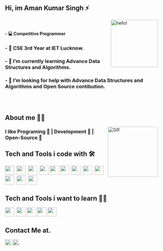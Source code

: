 ## Hi, im Aman Kumar Singh ⚡

<img width="155" alt="hello!" align="right" src="https://giffiles.alphacoders.com/956/9562.gif">


<br>

#### - :computer: Competitive Programmer<br>
### - :rocket: CSE 3rd Year at IET Lucknow.<br>
### - 🌱 I’m currently learning Advance Data Structures and Algorithms.<br> 
### - 🤔 I’m looking for help with Advance Data Structures and Algorithms and Open Source contibution.<br>
<br>
<br>

## About me 🧑‍💻

<img align="right" height="165" alt="GIF" src="https://media.giphy.com/media/836HiJc7pgzy8iNXCn/giphy.gif" />

### I like Programing :yellow_heart: | Development :green_heart: | Open-Source :orange_heart:

## Tech and Tools i code with 🛠️
<span><img src="https://cdn.jsdelivr.net/gh/devicons/devicon@latest/icons/nodejs/nodejs-plain.svg" width="30px"></span>&nbsp;
<span><img src="https://cdn.jsdelivr.net/gh/devicons/devicon@latest/icons/express/express-original.svg" width="30px"></span>&nbsp;
<span><img src="https://cdn.jsdelivr.net/gh/devicons/devicon@latest/icons/javascript/javascript-original.svg" width="30px"></span>&nbsp;
<span><img src="https://cdn.jsdelivr.net/gh/devicons/devicon@latest/icons/mongodb/mongodb-original.svg" width="30px"></span>
<span><img src="https://cdn.jsdelivr.net/gh/devicons/devicon@latest/icons/npm/npm-original-wordmark.svg" width="30px"></span>
<span><img src="https://cdn.jsdelivr.net/gh/devicons/devicon@latest/icons/html5/html5-plain.svg" width="30px"></span>&nbsp;
<span><img src="https://cdn.jsdelivr.net/gh/devicons/devicon@latest/icons/cplusplus/cplusplus-plain.svg" width="30px"></span>&nbsp;
<span><img src="https://cdn.jsdelivr.net/gh/devicons/devicon@latest/icons/bootstrap/bootstrap-plain.svg" width="30px"></span>&nbsp;
<span><img src="https://cdn.jsdelivr.net/gh/devicons/devicon@latest/icons/css3/css3-plain.svg" width="30px"></span>&nbsp;
<span><img src="https://cdn.jsdelivr.net/gh/devicons/devicon@latest/icons/git/git-original.svg" width="30px"></span>&nbsp;
<span><img src="https://cdn.jsdelivr.net/gh/devicons/devicon@latest/icons/github/github-original.svg" width="30px"></span>&nbsp;
<span><img src="https://cdn.jsdelivr.net/gh/devicons/devicon@latest/icons/vscode/vscode-original.svg" width="30px"></span>&nbsp;

## Tech and Tools i want to learn 🧗‍♂️
<span><img src="https://cdn.jsdelivr.net/gh/devicons/devicon@latest/icons/react/react-original.svg" width="30px"></span>&nbsp;
<span><img src="https://cdn.jsdelivr.net/gh/devicons/devicon@latest/icons/redux/redux-original.svg" width="30px"></span>
<span><img src="https://cdn.jsdelivr.net/gh/devicons/devicon@latest/icons/go/go-original.svg" width="30px"></span>
<span><img src="https://cdn.jsdelivr.net/gh/devicons/devicon@latest/icons/bash/bash-plain.svg" width="30px"></span>
<span><img src="https://cdn.jsdelivr.net/gh/devicons/devicon@latest/icons/docker/docker-plain.svg" width="30px"></span>

## Contact Me at.
<a href="https://www.linkedin.com/in/markamansingh/">
  <img align="left" alt="Aman's LinkdeIN" width="22px" src="https://cdn.jsdelivr.net/npm/simple-icons@v3/icons/linkedin.svg" />
</a>
<a href="https://www.instagram.com/maskman_lucifer/">
  <img align="left" alt="Aman's Instagram" width="22px" src="https://cdn.jsdelivr.net/npm/simple-icons@v3/icons/instagram.svg" />
</a>
